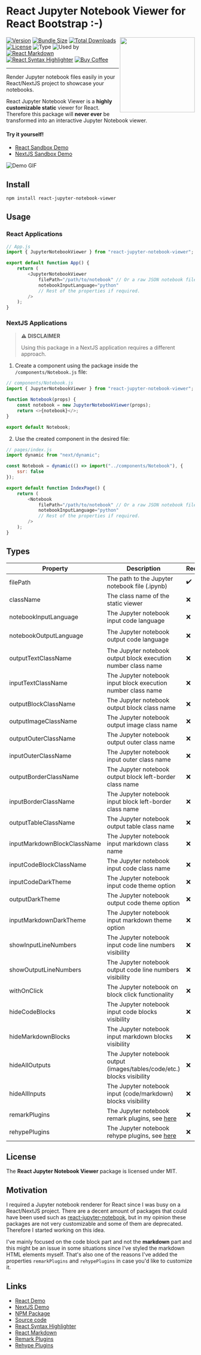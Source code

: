 # React Jupyter Notebook Viewer for React Bootstrap :-)

<img src="https://raw.githubusercontent.com/mtetik98/react-jupyter-notebook-viewer/main/static/logo.webp" align="right" width="200" />

[![Version](https://img.shields.io/npm/v/react-jupyter-notebook-viewer?style=flat-square)](https://www.npmjs.com/package/react-jupyter-notebook-viewer)
[![Bundle Size](https://img.shields.io/bundlephobia/min/react-jupyter-notebook-viewer?style=flat-square)](https://www.npmjs.com/package/react-jupyter-notebook-viewer)
[![Total Downloads](https://img.shields.io/npm/dm/react-jupyter-notebook-viewer?style=flat-square)](https://www.npmjs.com/package/react-jupyter-notebook-viewer)
[![License](https://img.shields.io/npm/l/react-jupyter-notebook-viewer)](https://github.com/mtetik98/react-jupyter-notebook-viewer/blob/main/LICENSE)
![Type](https://img.shields.io/npm/types/react-jupyter-notebook-viewer)
![Used by](https://img.shields.io/sourcegraph/rrc/react-jupyter-notebook-viewer)
[![React Markdown](https://img.shields.io/npm/dependency-version/react-jupyter-notebook-viewer/react-markdown)](https://www.npmjs.com/package/react-markdown)
[![React Syntax Highlighter](https://img.shields.io/npm/dependency-version/react-jupyter-notebook-viewer/react-syntax-highlighter)](https://www.npmjs.com/package/react-syntax-highlighter)
[![Buy Coffee](https://img.shields.io/badge/-buy_me_a%C2%A0coffee-gray?logo=buy-me-a-coffee)](https://www.buymeacoffee.com/mtetik98)

---

Render Jupyter notebook files easily in your React/NextJS project to showcase your notebooks.

React Jupyter Notebook Viewer is a **highly customizable static** viewer for React. Therefore this package will **never ever** be transformed into an interactive Jupyter Notebook viewer.

#### Try it yourself!
- [React Sandbox Demo](https://codesandbox.io/s/react-example-react-jupyter-notebook-viewer-ti7qcf)
- [NextJS Sandbox Demo](https://codesandbox.io/s/nextjs-example-react-jupyter-notebook-viewer-lzjcb5)

![Demo GIF](https://raw.githubusercontent.com/mtetik98/react-jupyter-notebook-viewer/3a6f854ae3f0defee44c00163cc3083d2762937f/static/demo.gif)

## Install
```bash
npm install react-jupyter-notebook-viewer
```

## Usage

### React Applications

```js
// App.js
import { JupyterNotebookViewer } from "react-jupyter-notebook-viewer";

export default function App() {
	return (
		<JupyterNotebookViewer
			filePath="/path/to/notebook" // Or a raw JSON notebook file location online
			notebookInputLanguage="python"
			// Rest of the properties if required.
		/>
	);
}
```

### NextJS Applications

> **⚠️ DISCLAIMER**
> 
> Using this package in a NextJS application requires a different approach.

1. Create a component using the package inside the ``/components/Notebook.js`` file:

```js
// components/Notebook.js
import { JupyterNotebookViewer } from "react-jupyter-notebook-viewer";

function Notebook(props) {
	const notebook = new JupyterNotebookViewer(props);
	return <>{notebook}</>;
}

export default Notebook;
```

2. Use the created component in the desired file:

```js
// pages/index.js
import dynamic from "next/dynamic";

const Notebook = dynamic(() => import("../components/Notebook"), {
	ssr: false
});

export default function IndexPage() {
	return (
		<Notebook
			filePath="/path/to/notebook" // Or a raw JSON notebook file location online
			notebookInputLanguage="python"
			// Rest of the properties if required.
		/>
	);
}
```


## Types

| Property                    | Description                                                                                                                  | Required | Type    | Default Value          |
| --------------------------- | ---------------------------------------------------------------------------------------------------------------------------- | -------- | ------- | ---------------------- |
| filePath                    | The path to the Jupyter notebook file (.ipynb)                                                                               | ✔️        | string  | -                      |
| className                   | The class name of the static viewer                                                                                          | ❌        | string  | -                      |
| notebookInputLanguage       | The Jupyter notebook input code language                                                                                     | ❌        | string  | -                      |
| notebookOutputLanguage      | The Jupyter notebook output code language                                                                                    | ❌        | string  | ``notebookOutputLanguage \|\| notebookInputLanguage`` |
| outputTextClassName         | The Jupyter notebook output block execution number class name                                                                | ❌        | string  | -                      |
| inputTextClassName          | The Jupyter notebook input block execution number class name                                                                 | ❌        | string  | -                      |
| outputBlockClassName        | The Jupyter notebook output block class name                                                                                 | ❌        | string  | -                      |
| outputImageClassName        | The Jupyter notebook output image class name                                                                                 | ❌        | string  | -                      |
| outputOuterClassName        | The Jupyter notebook output outer class name                                                                                 | ❌        | string  | -                      |
| inputOuterClassName         | The Jupyter notebook input outer class name                                                                                  | ❌        | string  | -                      |
| outputBorderClassName       | The Jupyter notebook output block left-border class name                                                                     | ❌        | string  | -                      |
| inputBorderClassName        | The Jupyter notebook input block left-border class name                                                                      | ❌        | string  | -                      |
| outputTableClassName        | The Jupyter notebook output table class name                                                                                 | ❌        | string  | -                      |
| inputMarkdownBlockClassName | The Jupyter notebook input markdown class name                                                                               | ❌        | string  | -                      |
| inputCodeBlockClassName     | The Jupyter notebook input code class name                                                                                   | ❌        | string  | -                      |
| inputCodeDarkTheme          | The Jupyter notebook input code theme option                                                                                 | ❌        | boolean | `false`                |
| outputDarkTheme             | The Jupyter notebook output code theme option                                                                                | ❌        | boolean | `false`                |
| inputMarkdownDarkTheme      | The Jupyter notebook input markdown theme option                                                                             | ❌        | boolean | `false`                |
| showInputLineNumbers        | The Jupyter notebook input code line numbers visibility                                                                      | ❌        | boolean | `false`                |
| showOutputLineNumbers       | The Jupyter notebook output code line numbers visibility                                                                     | ❌        | boolean | `false`                |
| withOnClick                 | The Jupyter notebook on block click functionality                                                                            | ❌        | boolean | `false`                |
| hideCodeBlocks              | The Jupyter notebook input code blocks visibility                                                                            | ❌        | boolean | `false`                |
| hideMarkdownBlocks          | The Jupyter notebook input markdown blocks visibility                                                                        | ❌        | boolean | `false`                |
| hideAllOutputs              | The Jupyter notebook output (images/tables/code/etc.) blocks visibility                                                      | ❌        | boolean | `false`                |
| hideAllInputs               | The Jupyter notebook input (code/markdown) blocks visibility                                                                 | ❌        | boolean | `false`                |
| remarkPlugins               | The Jupyter notebook remark plugins, see [here](https://github.com/remarkjs/remark/blob/main/doc/plugins.md#list-of-plugins) | ❌        | array   | -                      |
| rehypePlugins               | The Jupyter notebook rehype plugins, see [here](https://github.com/rehypejs/rehype/blob/main/doc/plugins.md#list-of-plugins) | ❌        | array   | -                      |

## License
The **React Jupyter Notebook Viewer** package is licensed under MIT.

## Motivation
I required a Jupyter notebook renderer for React since I was busy on a React/NextJS project. There are a decent amount of packages that could have been used such as [react-jupyter-notebook](https://www.npmjs.com/package/react-jupyter-notebook), but in my opinion these packages are not very customizable and some of them are deprecated. Therefore I started working on this idea.

I've mainly focused on the code block part and not the **markdown** part and this might be an issue in some situations since I've styled the markdown HTML elements myself. That's also one of the reasons I've added the properties ``remarkPlugins`` and ``rehypePlugins`` in case you'd like to customize it.

## Links
- [React Demo](https://codesandbox.io/s/react-example-react-jupyter-notebook-viewer-ti7qcf)
- [NextJS Demo](https://codesandbox.io/s/nextjs-example-react-jupyter-notebook-viewer-lzjcb5)
- [NPM Package](https://www.npmjs.com/package/react-jupyter-notebook-viewer)
- [Source code](https://github.com/mtetik98/react-jupyter-notebook-viewer)
- [React Syntax Highlighter](https://www.npmjs.com/package/react-syntax-highlighter)
- [React Markdown](https://www.npmjs.com/package/react-markdown)
- [Remark Plugins](https://github.com/remarkjs/remark/blob/main/doc/plugins.md#list-of-plugins)
- [Rehype Plugins](https://github.com/rehypejs/rehype/blob/main/doc/plugins.md#list-of-plugins)
